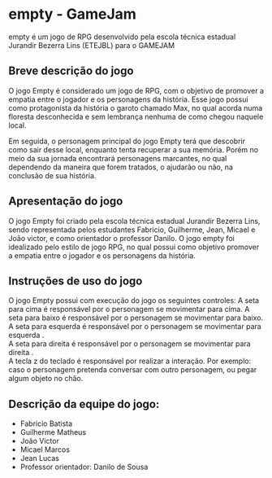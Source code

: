 # empty - GameJam

empty é um jogo de RPG desenvolvido pela escola técnica estadual Jurandir Bezerra Lins (ETEJBL) para o GAMEJAM

## Breve descrição do jogo 

O jogo Empty é considerado um jogo de RPG, com o objetivo  de promover a empatia  entre o jogador e os personagens da história. Esse jogo possui como protagonista da história o garoto chamado Max, no qual acorda numa floresta desconhecida e sem lembrança nenhuma de como chegou naquele local. 

Em seguida, o personagem principal do jogo Empty terá que descobrir como sair desse local, enquanto tenta recuperar a sua memória.  Porém no meio da sua jornada encontrará personagens marcantes, no qual dependendo da maneira que forem tratados, o ajudarão ou não, na conclusão de sua história. 


## Apresentação do jogo

O jogo Empty foi criado pela escola técnica estadual Jurandir Bezerra Lins, sendo representada pelos estudantes Fabricio, Guilherme,  Jean, Micael e João victor, e como orientador o professor Danilo. O jogo empty foi idealizado pelo estilo de jogo RPG, no qual possui como objetivo promover a empatia  entre o jogador e os personagens da história.  

## Instruções de uso do jogo

O jogo Empty possui com execução do jogo os seguintes controles:
A seta para cima é responsável por o personagem se movimentar para cima. 
A seta para baixo é responsável por o personagem se movimentar para baixo.  
A seta para esquerda é responsável por o personagem se movimentar para esquerda .  
A seta para direita é responsável por o personagem se movimentar para direita .  
A tecla z do teclado é responsável por realizar a interação. Por exemplo: caso o personagem pretenda conversar com outro personagem, ou pegar algum objeto no chão. 

## Descrição da equipe do jogo: 
 
* Fabricio Batista
* Guilherme Matheus
* João Victor
* Micael Marcos
* Jean Lucas
* Professor orientador: Danilo de Sousa

 

